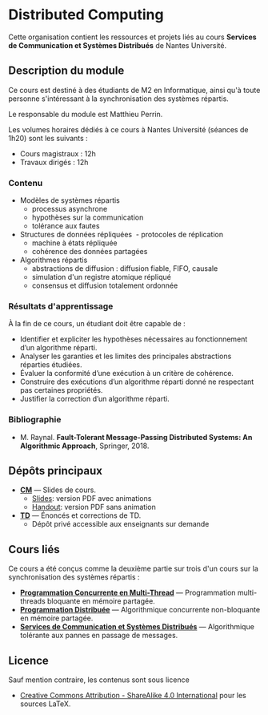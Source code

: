 # Distributed Computing

Cette organisation contient les ressources et projets liés au cours **Services de Communication et Systèmes Distribués** de Nantes Université.

## Description du module

Ce cours est destiné à des étudiants de M2 en Informatique, ainsi qu'à toute personne s'intéressant à la synchronisation des systèmes répartis.

Le responsable du module est Matthieu Perrin.

Les volumes horaires dédiés à ce cours à Nantes Université (séances de 1h20) sont les suivants :
- Cours magistraux : 12h
- Travaux dirigés : 12h

### Contenu
- Modèles de systèmes répartis
  - processus asynchrone
  - hypothèses sur la communication
  - tolérance aux fautes
- Structures de données répliquées
​  - protocoles de réplication
  - machine à états répliquée
  - cohérence des données partagées
- Algorithmes répartis
  - abstractions de diffusion : diffusion fiable, FIFO, causale
  - simulation d'un registre atomique répliqué
  - consensus et diffusion totalement ordonnée

### Résultats d'apprentissage
À la fin de ce cours, un étudiant doit être capable de :
- Identifier et expliciter les hypothèses nécessaires au fonctionnement d’un algorithme réparti.
- Analyser les garanties et les limites des principales abstractions réparties étudiées.
- Évaluer la conformité d’une exécution à un critère de cohérence.
- Construire des exécutions d’un algorithme réparti donné ne respectant pas certaines propriétés.
- Justifier la correction d’un algorithme réparti.

### Bibliographie
- M. Raynal. **Fault-Tolerant Message-Passing Distributed Systems: An Algorithmic Approach**, Springer, 2018.

## Dépôts principaux
- [**CM**](https://github.com/DistributedComputing/CM) — Slides de cours.
  - [Slides](https://DistributedComputing.github.io/CM/slides.pdf): version PDF avec animations
  - [Handout](https://DistributedComputing.github.io/CM/handout.pdf): version PDF sans animation
- [**TD**](https://github.com/DistributedComputing/TD) — Énoncés et corrections de TD.
  - Dépôt privé accessible aux enseignants sur demande

## Cours liés
Ce cours a été conçus comme la deuxième partie sur trois d'un cours sur la synchronisation des systèmes répartis : 
- [**Programmation Concurrente en Multi-Thread**](https://github.com/ProgrammationMultiThread/CM) — Programmation multi-threads bloquante en mémoire partagée.
- [**Programmation Distribuée**](https://github.com/AlgorithmiqueConcurrente/CM) — Algorithmique concurrente non-bloquante en mémoire partagée.
- [**Services de Communication et Systèmes Distribués**](https://github.com/DistributedComputing/CM) — Algorithmique tolérante aux pannes en passage de messages.

## Licence
Sauf mention contraire, les contenus sont sous licence
- [Creative Commons Attribution - ShareAlike 4.0 International](https://creativecommons.org/licenses/by-sa/4.0/) pour les sources LaTeX.
